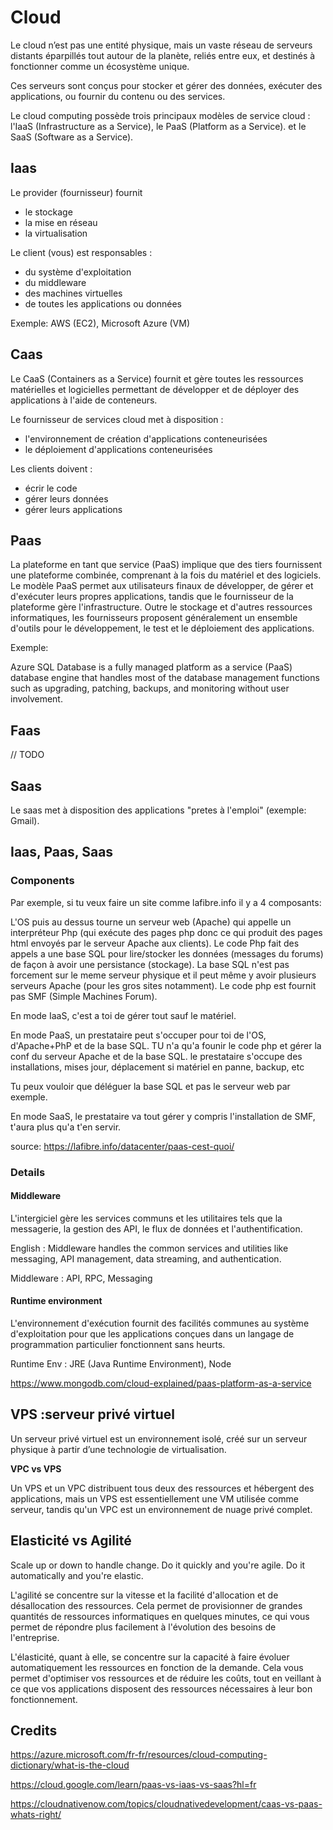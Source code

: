 # Cloud

Le cloud n’est pas une entité physique, mais un vaste réseau de serveurs distants éparpillés tout autour de la planète, 
reliés entre eux, et destinés à fonctionner comme un écosystème unique. 
 
Ces serveurs sont conçus pour stocker et gérer des données, exécuter des applications, ou fournir du contenu ou des services.


Le cloud computing possède trois principaux modèles de service cloud : l'IaaS (Infrastructure as a Service), le PaaS (Platform as a Service). et le SaaS (Software as a Service).

## Iaas

Le provider (fournisseur) fournit

-  le stockage
-  la mise en réseau
-  la virtualisation

Le client (vous) est responsables :

- du système d'exploitation
- du middleware
- des machines virtuelles
- de toutes les applications ou données

Exemple: AWS (EC2), Microsoft Azure (VM) 

## Caas

Le CaaS (Containers as a Service) fournit et gère toutes les ressources matérielles et logicielles permettant de développer et de déployer des applications à l'aide de conteneurs.

Le fournisseur de services cloud met à disposition :

- l'environnement de création d'applications conteneurisées
- le déploiement d'applications conteneurisées

Les clients doivent :
- écrir le code
- gérer leurs données
- gérer leurs applications


## Paas

La plateforme en tant que service (PaaS) implique que des tiers fournissent une plateforme combinée, comprenant à la fois du matériel et des logiciels. Le modèle PaaS permet aux utilisateurs finaux de développer, de gérer et d'exécuter leurs propres applications, tandis que le fournisseur de la plateforme gère l'infrastructure. Outre le stockage et d'autres ressources informatiques, les fournisseurs proposent généralement un ensemble d'outils pour le développement, le test et le déploiement des applications.

Exemple:

Azure SQL Database is a fully managed platform as a service (PaaS) database engine that handles most of the database management functions such as upgrading, patching, backups, and monitoring without user involvement.

## Faas

// TODO

## Saas

Le saas met à disposition des applications "pretes à l'emploi" (exemple: Gmail).


## Iaas, Paas, Saas

### Components

Par exemple, si tu veux faire un site comme lafibre.info il y a 4 composants:

L'OS puis au dessus tourne un serveur web (Apache) qui appelle un interpréteur Php (qui exécute des pages php donc ce qui produit des pages html envoyés par le serveur Apache aux clients). Le code Php fait des appels a une base SQL pour lire/stocker les données (messages du forums) de façon à  avoir une persistance (stockage). La base SQL n'est pas forcement sur le meme serveur physique et il peut même y avoir plusieurs serveurs Apache (pour les gros sites notamment). Le code php est fournit pas SMF (Simple Machines Forum).

En mode IaaS, c'est a toi de gérer tout sauf le matériel.

En mode PaaS, un prestataire peut s'occuper pour toi de l'OS, d'Apache+PhP et de la base SQL. TU n'a qu'a founir le code php et gérer la conf du serveur Apache et de la base SQL. le prestataire s'occupe des installations, mises jour, déplacement si matériel en panne, backup, etc

Tu peux vouloir que déléguer la base SQL et pas le serveur web par exemple.

En mode SaaS, le prestataire va tout gérer y compris l'installation de SMF, t'aura plus qu'a t'en servir.

source: https://lafibre.info/datacenter/paas-cest-quoi/

### Details

#### Middleware

L'intergiciel gère les services communs et les utilitaires tels que la messagerie, la gestion des API, le flux de données et l'authentification.

English : Middleware handles the common services and utilities like messaging, API management, data streaming, and authentication.

Middleware : API, RPC, Messaging

#### Runtime environment

L'environnement d'exécution fournit des facilités communes au système d'exploitation pour que les applications conçues dans un langage de programmation particulier fonctionnent sans heurts.

Runtime Env : JRE (Java Runtime Environment), Node

https://www.mongodb.com/cloud-explained/paas-platform-as-a-service


## VPS :serveur privé virtuel

Un serveur privé virtuel est un environnement isolé, créé sur un serveur physique à partir d’une technologie de virtualisation.

**VPC vs VPS**

Un VPS et un VPC distribuent tous deux des ressources et hébergent des applications, mais un VPS est essentiellement une VM utilisée comme serveur, tandis qu'un VPC est un environnement de nuage privé complet.


## Elasticité vs Agilité

Scale up or down to handle change. Do it quickly and you're agile. Do it automatically and you're elastic.

L'agilité se concentre sur la vitesse et la facilité d'allocation et de désallocation des ressources. Cela permet de provisionner de grandes quantités de ressources informatiques en quelques minutes, ce qui vous permet de répondre plus facilement à l'évolution des besoins de l'entreprise.

L'élasticité, quant à elle, se concentre sur la capacité à faire évoluer automatiquement les ressources en fonction de la demande. Cela vous permet d'optimiser vos ressources et de réduire les coûts, tout en veillant à ce que vos applications disposent des ressources nécessaires à leur bon fonctionnement.

## Credits

https://azure.microsoft.com/fr-fr/resources/cloud-computing-dictionary/what-is-the-cloud

https://cloud.google.com/learn/paas-vs-iaas-vs-saas?hl=fr

https://cloudnativenow.com/topics/cloudnativedevelopment/caas-vs-paas-whats-right/
